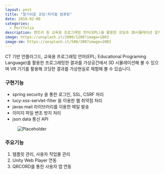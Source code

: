```yaml
---
layout: post
title: "알기쉬운 코딩:피지컬 컴퓨팅"
date: 2018-02-08
categories:
  - Portfolio
description: 엔트리 등 교육용 프로그래밍 언어(EPL)을 활용한 코딩과 3D시뮬레이션 알기쉬운 코딩 : 피지컬 컴퓨팅
image: https://unsplash.it/2000/1200?image=1003
image-sm: https://unsplash.it/500/300?image=1003
---
```


CT 기반 언플러그드, 교육용 프로그래밍 언어(EPL; Educational Programing Language)를 활용한 프로그래밍한 결과를 가상공간에서 3D 시뮬레이션해 볼 수 있으며 VR 기기를 활용해 코딩한 결과를 가상현실로 체험해 볼 수 있습니다.


<h3>구현기능</h3>
<ul>
  <li>spring security 을 통한 로그인, SSL, CSRF 처리</li>
  <li>lucy-xss-servlet-filter 을 이용한 웹 취약점 처리</li>
  <li>javax.mail 라이브러리를 이용한 메일 발송</li>
  <li>이미지 파일 변조 방지 처리</li>
  <li>json data 통신 API</li>
</ul>

<figure>
  <img src="https://unsplash.it/2000/1200?image=1003" alt="Placeholder"/>
</figure>

<h3>주요기능</h3>
<ol>
  <li>템플릿 관리, 사용자 작업물 관리</li>
  <li>Unity Web Player 연동</li>
  <li>QRCORD를 통한 사용자 앱 연동</li>
</ol>


